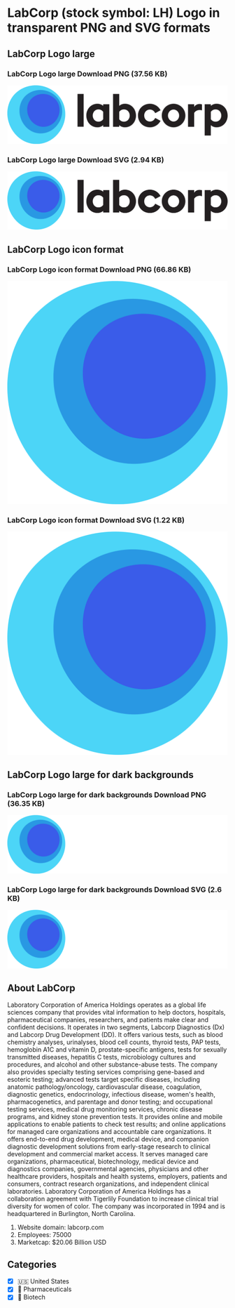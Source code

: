 # LabCorp (stock symbol: LH) Logo in transparent PNG and SVG formats

## LabCorp Logo large

### LabCorp Logo large Download PNG (37.56 KB)

![LabCorp Logo large Download PNG (37.56 KB)](/img/orig/LH_BIG-c7a337a1.png)

### LabCorp Logo large Download SVG (2.94 KB)

![LabCorp Logo large Download SVG (2.94 KB)](/img/orig/LH_BIG-05f83583.svg)

## LabCorp Logo icon format

### LabCorp Logo icon format Download PNG (66.86 KB)

![LabCorp Logo icon format Download PNG (66.86 KB)](/img/orig/LH-8eb9cabe.png)

### LabCorp Logo icon format Download SVG (1.22 KB)

![LabCorp Logo icon format Download SVG (1.22 KB)](/img/orig/LH-6e4a4049.svg)

## LabCorp Logo large for dark backgrounds

### LabCorp Logo large for dark backgrounds Download PNG (36.35 KB)

![LabCorp Logo large for dark backgrounds Download PNG (36.35 KB)](/img/orig/LH_BIG.D-5b5f1a76.png)

### LabCorp Logo large for dark backgrounds Download SVG (2.6 KB)

![LabCorp Logo large for dark backgrounds Download SVG (2.6 KB)](/img/orig/LH_BIG.D-b7c459cf.svg)

## About LabCorp

Laboratory Corporation of America Holdings operates as a global life sciences company that provides vital information to help doctors, hospitals, pharmaceutical companies, researchers, and patients make clear and confident decisions. It operates in two segments, Labcorp Diagnostics (Dx) and Labcorp Drug Development (DD). It offers various tests, such as blood chemistry analyses, urinalyses, blood cell counts, thyroid tests, PAP tests, hemoglobin A1C and vitamin D, prostate-specific antigens, tests for sexually transmitted diseases, hepatitis C tests, microbiology cultures and procedures, and alcohol and other substance-abuse tests. The company also provides specialty testing services comprising gene-based and esoteric testing; advanced tests target specific diseases, including anatomic pathology/oncology, cardiovascular disease, coagulation, diagnostic genetics, endocrinology, infectious disease, women's health, pharmacogenetics, and parentage and donor testing; and occupational testing services, medical drug monitoring services, chronic disease programs, and kidney stone prevention tests. It provides online and mobile applications to enable patients to check test results; and online applications for managed care organizations and accountable care organizations. It offers end-to-end drug development, medical device, and companion diagnostic development solutions from early-stage research to clinical development and commercial market access. It serves managed care organizations, pharmaceutical, biotechnology, medical device and diagnostics companies, governmental agencies, physicians and other healthcare providers, hospitals and health systems, employers, patients and consumers, contract research organizations, and independent clinical laboratories. Laboratory Corporation of America Holdings has a collaboration agreement with Tigerlily Foundation to increase clinical trial diversity for women of color. The company was incorporated in 1994 and is headquartered in Burlington, North Carolina.

1. Website domain: labcorp.com
2. Employees: 75000
3. Marketcap: $20.06 Billion USD


## Categories
- [x] 🇺🇸 United States
- [x] 💊 Pharmaceuticals
- [x] 🧬 Biotech
